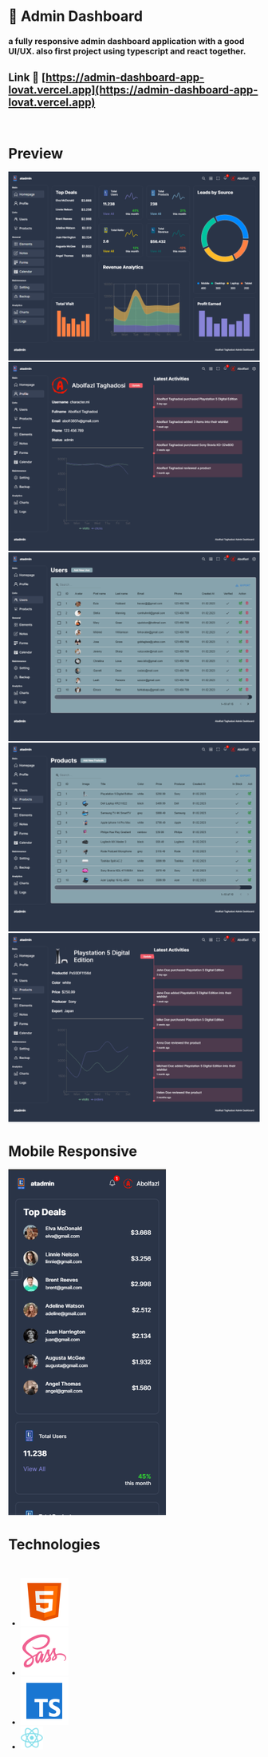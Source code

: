 # 📱 Admin Dashboard

### a fully responsive admin dashboard application with a good UI/UX. also first project using typescript and react together.

## Link 🔗 [https://admin-dashboard-app-lovat.vercel.app](https://admin-dashboard-app-lovat.vercel.app)

<br />

# Preview

<img src="./preview_images/admin-dashboard_first.png" alt="first" />
<img src="./preview_images/admin-dashboard_second.png" alt="second" />
<img src="./preview_images/admin-dashboard_third.png" alt="third" />
<img src="./preview_images/admin-dashboard_fourth.png" alt="fourth" />
<img src="./preview_images/admin-dashboard_fifth.png" alt="fifth" />

<br />

# Mobile Responsive

<img src="./preview_images/admin-dashboard_responsive.png" alt="responsive" />

# Technologies

<br />

<ul>
    <li>
        <img src="https://github.com/characterMi/characterMi/raw/main/technologies/icons8-html.svg" alt="HTML" />
    </li>
    <li>
        <img src="https://github.com/characterMi/characterMi/raw/main/technologies/icons8-sass.svg" alt="Sass" />
    </li>
    <li>
        <img src="https://github.com/characterMi/characterMi/raw/main/technologies/icons8-typescript.svg" alt="TypeScript" />
    </li>
    <li>
        <img src="https://github.com/characterMi/characterMi/raw/main/technologies/icons8-react-native.svg" width="46" height="46" alt="React" />
    </li>
</ul>
